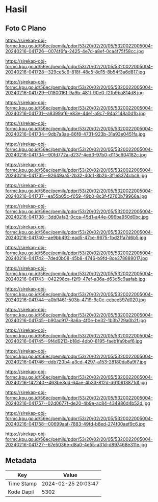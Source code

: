 # Hasil

## Foto C Plano

https://sirekap-obj-formc.kpu.go.id/56ec/pemilu/pdpr/53/20/02/20/05/5320022005004-20240216-041726--0074f6fa-2425-4e7d-a8ef-0ca4f75f58cc.jpg

https://sirekap-obj-formc.kpu.go.id/56ec/pemilu/pdpr/53/20/02/20/05/5320022005004-20240216-041728--329ce5c9-818f-48c5-8d15-8b54f3a6d817.jpg

https://sirekap-obj-formc.kpu.go.id/56ec/pemilu/pdpr/53/20/02/20/05/5320022005004-20240216-041729--0180016f-9a9b-481f-90e0-f2fb9ba814d8.jpg

https://sirekap-obj-formc.kpu.go.id/56ec/pemilu/pdpr/53/20/02/20/05/5320022005004-20240216-041731--a8399af6-e83e-44e1-a9c7-94a2148a0d1b.jpg

https://sirekap-obj-formc.kpu.go.id/56ec/pemilu/pdpr/53/20/02/20/05/5320022005004-20240216-041734--9db7a3ae-86f8-4731-923b-31a93e0451fa.jpg

https://sirekap-obj-formc.kpu.go.id/56ec/pemilu/pdpr/53/20/02/20/05/5320022005004-20240216-041734--90fd772a-d237-4ed3-97b0-d115c604182c.jpg

https://sirekap-obj-formc.kpu.go.id/56ec/pemilu/pdpr/53/20/02/20/05/5320022005004-20240216-041735--92649aa5-2b32-40c1-8b2b-3f1e8374cbc9.jpg

https://sirekap-obj-formc.kpu.go.id/56ec/pemilu/pdpr/53/20/02/20/05/5320022005004-20240216-041737--ea55b05c-f059-49b0-8c3f-f2760b79966a.jpg

https://sirekap-obj-formc.kpu.go.id/56ec/pemilu/pdpr/53/20/02/20/05/5320022005004-20240216-041738--3dd0afa3-0cca-45d1-a44e-096ba950d0bc.jpg

https://sirekap-obj-formc.kpu.go.id/56ec/pemilu/pdpr/53/20/02/20/05/5320022005004-20240216-041740--ae9bb492-ead5-47ce-9675-1bd21fa7d6b5.jpg

https://sirekap-obj-formc.kpu.go.id/56ec/pemilu/pdpr/53/20/02/20/05/5320022005004-20240216-041742--7ded0b08-45b8-4746-b9fd-8ce378889017.jpg

https://sirekap-obj-formc.kpu.go.id/56ec/pemilu/pdpr/53/20/02/20/05/5320022005004-20240216-041743--042298ca-f2f9-47ef-a36a-d63d5c9aafab.jpg

https://sirekap-obj-formc.kpu.go.id/56ec/pemilu/pdpr/53/20/02/20/05/5320022005004-20240216-041744--a0bff461-503b-4719-9c0c-ccbce597d020.jpg

https://sirekap-obj-formc.kpu.go.id/56ec/pemilu/pdpr/53/20/02/20/05/5320022005004-20240216-041745--b90ac917-8a6a-4f0e-be32-1b3b729a0b2f.jpg

https://sirekap-obj-formc.kpu.go.id/56ec/pemilu/pdpr/53/20/02/20/05/5320022005004-20240216-041745--9f4d9213-b18d-4db0-8195-faeb1fa9bef6.jpg

https://sirekap-obj-formc.kpu.go.id/56ec/pemilu/pdpr/53/20/02/20/05/5320022005004-20240216-041746--ddb720b4-a3cd-4297-a153-28180da8a9f7.jpg

https://sirekap-obj-formc.kpu.go.id/56ec/pemilu/pdpr/53/20/02/20/05/5320022005004-20240216-142240--463be3dd-64ae-4b33-812d-d610613871df.jpg

https://sirekap-obj-formc.kpu.go.id/56ec/pemilu/pdpr/53/20/02/20/05/5320022005004-20240216-041757--02d0677f-de20-4b9e-ac84-434986d4b52d.jpg

https://sirekap-obj-formc.kpu.go.id/56ec/pemilu/pdpr/53/20/02/20/05/5320022005004-20240216-041758--00699aaf-7883-49fd-b8ed-274f00aef9c6.jpg

https://sirekap-obj-formc.kpu.go.id/56ec/pemilu/pdpr/53/20/02/20/05/5320022005004-20240216-041727--67e5036e-d8a0-4e55-a31d-d897468e311e.jpg


## Metadata

| Key        | Value               |
| ---------- | ------------------- |
| Time Stamp | 2024-02-25 20:03:47 |
| Kode Dapil | 5302                |



